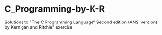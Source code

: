 # C_Programming-by-K-R
Solutions to "The C Programming Language” Second edition (ANSI version) by Kernigan and Ritchie"  exercise
